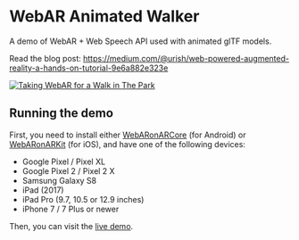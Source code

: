 # WebAR Animated Walker

A demo of WebAR + Web Speech API used with animated glTF models.

Read the blog post: https://medium.com/@urish/web-powered-augmented-reality-a-hands-on-tutorial-9e6a882e323e

[![Taking WebAR for a Walk in The Park](https://img.youtube.com/vi/RnCyi36gNLI/maxresdefault.jpg)](http://www.youtube.com/watch?v=RnCyi36gNLI)


## Running the demo

First, you need to install either [WebARonARCore](https://github.com/google-ar/WebARonARCore) (for Android) or [WebARonARKit](https://github.com/google-ar/WebARonARKit) (for iOS), and have one of the following devices:

* Google Pixel / Pixel XL
* Google Pixel 2 / Pixel 2 X
* Samsung Galaxy S8
* iPad (2017)
* iPad Pro (9.7, 10.5 or 12.9 inches)
* iPhone 7 / 7 Plus or newer

Then, you can visit the [live demo](https://urish.github.io/web-ar-experiment/).
